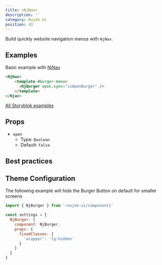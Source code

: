 ```yaml
---
title: <NjNav>
description: ''
category: Nujek Ui
position: 43
---
```


Build quickly website navigation menus with `NjNav`. 


## Examples

Basic example with <a href="">NjNav</a>

```html
<NjNav>
    <template #burger-menu>
      <NjBurger open.sync="isOpenBurger" />
    </template>
</Njav>
```

<a target="_blank" href="https://nujek-storybook.vercel.app/?path=/story/njnav--default-nav">All Storyblok examples</a>

## Props

- `open`
  - Type: `Boolean`
  - Default: `false`


## Best practices

## Theme Configuration

The following example will hide the Burger Button on default for smaller screens

```js
import { NjBurger } from '~nujek-ui/components'

const settings = {
  NjBurger: {
    component: NjBurger,
    props: {
      fixedClasses: {
        'wrapper': 'lg:hidden'
      }
    }
  }
}
```
